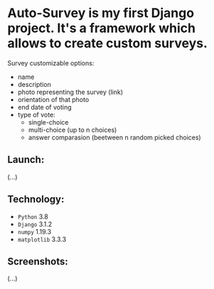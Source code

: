 # Auto-Survey is my first Django project. It's a framework which allows to create custom surveys.
Survey customizable options:
* name  
* description
* photo representing the survey (link)
* orientation of that photo
* end date of voting
* type of vote:
  * single-choice
  * multi-choice (up to n choices)
  * answer comparasion (beetween n random picked choices)
  
## Launch:
(...)

## Technology:
* ```Python``` 3.8
* ```Django``` 3.1.2
* ```numpy``` 1.19.3
* ```matplotlib``` 3.3.3

## Screenshots:
(...)
